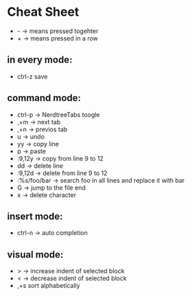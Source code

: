 # Cheat Sheet

- \- -> means pressed togehter
- \+ -> means pressed in a row

## in every mode:
- ctrl-z save

## command mode:
- ctrl-p -> NerdtreeTabs toogle
- ,+m -> next tab
- ,+n -> previos tab
- u -> undo
- yy -> copy line
- p -> paste
- :9,12y -> copy from line 9 to 12
- dd -> delete line
- :9,12d -> delete from line 9 to 12
- :%s/foo/bar -> search foo in all lines and replace it with bar
- G -> jump to the file end
- x -> delete character

## insert mode:
- ctrl-n -> auto completion

## visual mode:
- \> -> increase indent of selected block
- < -> decrease indent of selected block
- ,+s sort alphabetically
